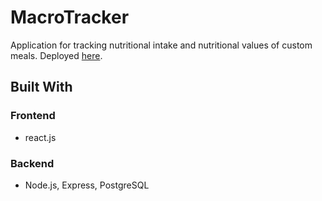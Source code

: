 # MacroTracker
Application for tracking nutritional intake and nutritional values of custom meals. Deployed [here](https://macro-tracker-512.fly.dev/).

## Built With

### Frontend
- react.js

### Backend
- Node.js, Express, PostgreSQL
